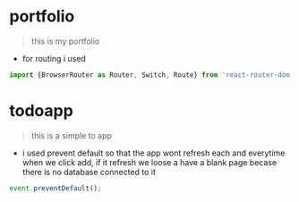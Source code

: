 # portfolio
>this is my portfolio
- for routing i used
```javascript
import {BrowserRouter as Router, Switch, Route} from 'react-router-dom';
```
# todoapp
>this is a simple to app
- i used prevent default so that the app wont refresh each and everytime when we click add, if it refresh we loose a have a blank page becase there is no database connected to it
```javascript
event.preventDefault();
```
